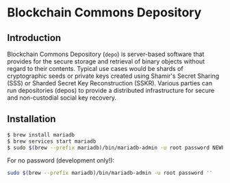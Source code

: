 # Blockchain Commons Depository

## Introduction

Blockchain Commons Depository (`depo`) is server-based software that provides for the secure storage and retrieval of binary objects without regard to their contents. Typical use cases would be shards of cryptographic seeds or private keys created using Shamir's Secret Sharing (SSS) or Sharded Secret Key Reconstruction (SSKR). Various parties can run depositories (depos) to provide a distributed infrastructure for secure and non-custodial social key recovery.

## Installation

```bash
$ brew install mariadb
$ brew services start mariadb
$ sudo $(brew --prefix mariadb)/bin/mariadb-admin -u root password NEWPASSWORD
```

For no password (development only!):

```bash
sudo $(brew --prefix mariadb)/bin/mariadb-admin -u root password ''
```
